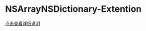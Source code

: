 # NSArrayNSDictionary-Extention

[点击查看详细说明](https://github.com/TozyZuo/NSArrayNSDictionary-Extention/raw/master/Resources/index.html)